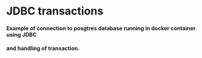 # JDBC transactions
#### Example of connection to posgtres database running in docker container using JDBC 
#### and handling of transaction.
